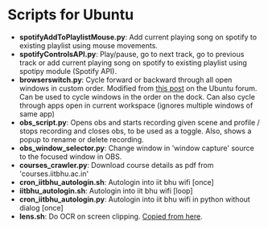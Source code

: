 # Scripts for Ubuntu
* **spotifyAddToPlaylistMouse.py**: Add current playing song on spotify to existing playlist using mouse movements.
* **spotifyControlsAPI.py**: Play/pause, go to next track, go to previous track or add current playing song on spotify to existing playlist using spotipy module (Spotify API).
* **browserswitch.py**: Cycle forward or backward through all open windows in custom order. Modified from [this post](https://ubuntuforums.org/showthread.php?t=1204947&p=10455867#post10455867) on the Ubuntu forum. Can be used to cycle windows in the order on the dock. Can also cycle through apps open in current workspace (ignores multiple windows of same app)
* **obs_script.py**: Opens obs and starts recording given scene and profile / stops recording and closes obs, to be used as a toggle. 
Also, shows a popup to rename or delete recording.
* **obs\_window\_selector.py**: Change window in 'window capture' source to the focused window in OBS.
* **courses_crawler.py**: Download course details as pdf from 'courses.iitbhu.ac.in'
* **cron\_iitbhu\_autologin.sh**: Autologin into iit bhu wifi [once]
* **iitbhu\_autologin.sh**: Autologin into iit bhu wifi [loop]
* **cron\_iitbhu\_autologin.py**: Autologin into iit bhu wifi in python without dialog [once]
* **lens.sh**: Do OCR on screen clipping. [Copied from here](https://gist.github.com/mnofresno/25d0cc6a45aa8644596705c78382304e).
